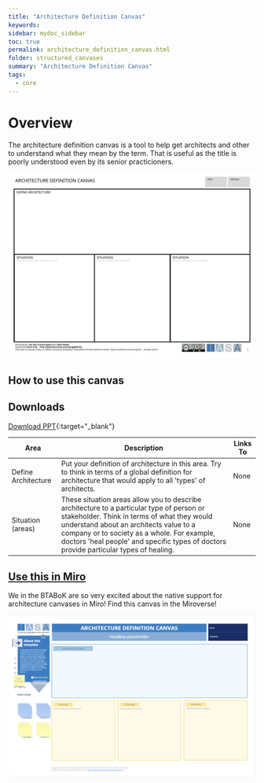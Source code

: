 ```yaml
---
title: "Architecture Definition Canvas"
keywords: 
sidebar: mydoc_sidebar
toc: true
permalink: architecture_definition_canvas.html
folder: structured_canvases
summary: "Architecture Definition Canvas"
tags: 
  - core
---
```


# Overview

The architecture definition canvas is a tool to help get architects and other to understand what they mean by the term. That is useful as the title is poorly understood even by its senior practicioners. 

![image001](media/architecture_definition_canvas.svg)

## How to use this canvas

## Downloads

[Download PPT](media/ppt/architecture_definition_canvas.pptx){:target="_blank"}

| Area                | Description                                                                                                                                                                                                                                                                                                                 | Links To |
| ------------------- | --------------------------------------------------------------------------------------------------------------------------------------------------------------------------------------------------------------------------------------------------------------------------------------------------------------------------- | -------- |
| Define Architecture | Put your definition of architecture in this area. Try to think in terms of a global definition for architecture that would apply to all 'types' of architects.                                                                                                                                                              | None     |
| Situation (areas)   | These situation areas allow you to describe architecture to a particular type of person or stakeholder. Think in terms of what they would understand about an architects value to a company or to society as a whole. For example, doctors 'heal people' and specific types of doctors provide particular types of healing. | None     |

## [Use this in Miro](https://miro.com/miroverse/architecture-definition-canvas-template/)

We in the BTABoK are so very excited about the native support for architecture canvases in Miro! Find this canvas in the Miroverse!

![image001](media/ADCMiro.png)